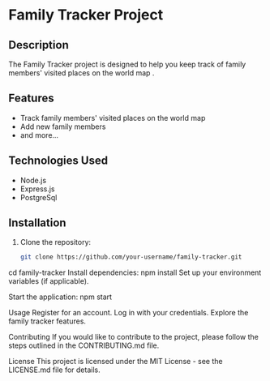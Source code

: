 # Family Tracker Project

## Description

The Family Tracker project is designed to help you keep track of family members' visited places on the world map .

## Features

- Track family members' visited places on the world map
- Add new family members
- and more...

## Technologies Used

- Node.js
- Express.js
- PostgreSql 


## Installation

1. Clone the repository:

   ```bash
   git clone https://github.com/your-username/family-tracker.git

cd family-tracker
Install dependencies:
npm install
Set up your environment variables (if applicable).

Start the application:
npm start


Usage
Register for an account.
Log in with your credentials.
Explore the family tracker features.

Contributing
If you would like to contribute to the project, please follow the steps outlined in the CONTRIBUTING.md file.

License
This project is licensed under the MIT License - see the LICENSE.md file for details.

   
   

